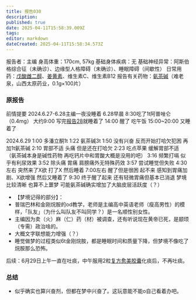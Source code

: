 ```yaml
---
title: 报告030
description: 
published: true
date: 2025-04-11T15:58:39.009Z
tags: 
editor: markdown
dateCreated: 2025-04-11T15:58:34.573Z
---
```


报告者：主编
身高体重：170cm, 57kg
基础身体疾病：无
基础神经异常：阿斯伯格综合征（未确诊）、边缘型人格障碍（未确诊）、睡眠障碍（间歇性）
日常用药：[戊酸雌二醇](/E2/)、[姜黄素](/%E5%A7%9C%E9%BB%84%E7%B4%A0/)、维生素C、维生素B12
报告有关药物：[氨茶碱](/%E8%8C%B6%E7%A2%B1%E7%B1%BB%E8%8D%AF%E7%89%A9/)（难老泉，山西太原药业，0.1g×100片）

### 原报告
前情提要 2024.6.27-6.28主编一夜没睡着
6.28早晨 8:30吃了1t阿普唑仑（0.4mg）
大约9:00 写完[报告28](/report/RP028/)就睡着了
14:00 醒了 吃午饭
15:00~20:00 又睡着了

2024.6.29
1:00 多潘立酮1t
1:22 氨茶碱3t
1:50 没有兴奋 反而开始打哈欠犯困 再加1t氨茶碱
2:10 胃部不适 头痛 但是还在打哈欠
2:23 吃点苹果 缓解胃部不适 （氨茶碱本身是碱性药物 再吃钙片中和胃酸大概是没用的吧）
3:16 频繁打嗝 似乎有利尿效果
3:52 除头痛 胃痛 肩膀痛外无特殊药效
3:57 尝试睡觉但失败
4:30左右 突然来了X欲 打了X 然后睡着
7:00左右 醒了但是很困 起不来 感知到胃痛加剧、X欲增强 然后又睡着了
9:30 终于醒了起来 还有轻微胃痛但基本已消退 梦境比较清晰 也算不上噩梦 可能氨茶碱确实增加了大脑皮层活跃度（？）
- 【梦境记得的部分】：
- 普瑞巴林和金刚烷胺的od教学，老师是主编高中英语老师（瘦高男性）的模样，「队友」（为什么叫队友不叫同学？）是一名顺性别女性。
- 主编因为卖（火）麻（仁）药（材）被调查，还有听说现在黄帝已死，是颛顼（专需）政治啥的。
- 大概文字联想能力增强（？）
- 睡觉做梦的过程类似6t金刚烷胺，都是睡眠时间和质量下降，但梦境不像吃了烷胺那么恐怖。

后续：6月29日上午一直在吐痰，中午服用2粒[复方愈美胶囊](/%E5%A4%8D%E6%96%B9%E7%B3%BB%E5%88%97/#%E6%84%88%E7%BE%8E)化痰后，不再吐痰。

### 总结
- 似乎确实也算兴奋剂，但都在梦中兴奋了。这玩意能不能o自己看着办吧。
